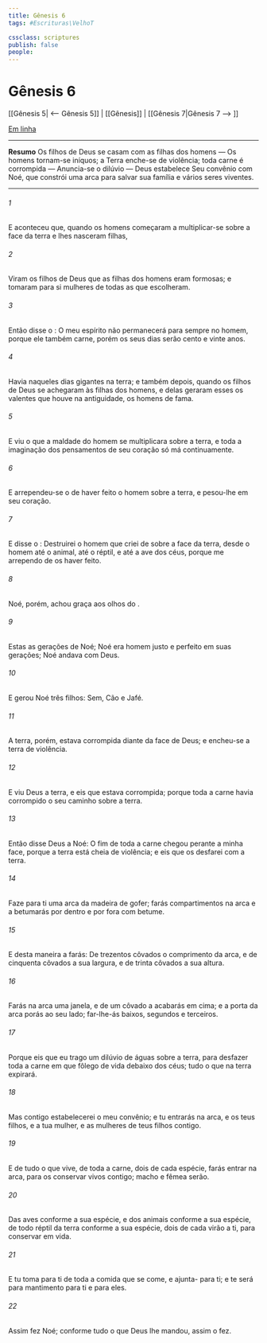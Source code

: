 ```yaml
---
title: Gênesis 6
tags: #Escrituras\VelhoT

cssclass: scriptures
publish: false
people:
---
```


# Gênesis 6
[[Gênesis 5| <-- Gênesis 5]] | [[Gênesis]] | [[Gênesis 7|Gênesis 7 --> ]]

[Em linha](https://churchofjesuschrist.org/study/scriptures/ot/gen/6?lang=por)

---
__Resumo__
Os filhos de Deus se casam com as filhas dos homens — Os homens tornam-se iníquos; a Terra enche-se de violência; toda carne é corrompida — Anuncia-se o dilúvio — Deus estabelece Seu convênio com Noé, que constrói uma arca para salvar sua família e vários seres viventes.

---
###### 1 
E aconteceu que, quando os homens começaram a multiplicar-se sobre a face da terra e lhes nasceram filhas,

###### 2 
Viram os filhos de Deus que as filhas dos homens eram formosas; e tomaram para si mulheres de todas as que escolheram.

###### 3 
Então disse o : O meu espírito não permanecerá para sempre no homem, porque ele também  carne, porém os seus dias serão cento e vinte anos.

###### 4 
Havia naqueles dias gigantes na terra; e também depois, quando os filhos de Deus se achegaram às filhas dos homens, e delas geraram  esses  os valentes que houve na antiguidade, os homens de fama.

###### 5 
E viu o  que a maldade do homem se multiplicara sobre a terra, e  toda a imaginação dos pensamentos de seu coração  só má continuamente.

###### 6 
E arrependeu-se o  de haver feito o homem sobre a terra, e pesou-lhe em seu coração.

###### 7 
E disse o : Destruirei o homem que criei de sobre a face da terra, desde o homem até o animal, até o réptil, e até a ave dos céus, porque me arrependo de os haver feito.

###### 8 
Noé, porém, achou graça aos olhos do .

###### 9 
Estas  as gerações de Noé; Noé era homem justo e perfeito em suas gerações; Noé andava com Deus.

###### 10 
E gerou Noé três filhos: Sem, Cão e Jafé.

###### 11 
A terra, porém, estava corrompida diante da face de Deus; e encheu-se a terra de violência.

###### 12 
E viu Deus a terra, e eis que estava corrompida; porque toda a carne havia corrompido o seu caminho sobre a terra.

###### 13 
Então disse Deus a Noé: O fim de toda a carne chegou perante a minha face, porque a terra está cheia de violência; e eis que os desfarei com a terra.

###### 14 
Faze para ti uma arca da madeira de gofer; farás compartimentos na arca e a betumarás por dentro e por fora com betume.

###### 15 
E desta maneira a farás: De trezentos côvados o comprimento da arca, e de cinquenta côvados a sua largura, e de trinta côvados a sua altura.

###### 16 
Farás na arca uma janela, e de um côvado a acabarás em cima; e a porta da arca porás ao seu lado; far-lhe-ás  baixos, segundos e terceiros.

###### 17 
Porque eis que eu trago um dilúvio de águas sobre a terra, para desfazer toda a carne em que  fôlego de vida debaixo dos céus; tudo o que  na terra expirará.

###### 18 
Mas contigo estabelecerei o meu convênio; e tu entrarás na arca, e os teus filhos, e a tua mulher, e as mulheres de teus filhos contigo.

###### 19 
E de tudo o que vive, de toda a carne, dois de cada espécie, farás entrar na arca, para os conservar vivos contigo; macho e fêmea serão.

###### 20 
Das aves conforme a sua espécie, e dos animais conforme a sua espécie, de todo réptil da terra conforme a sua espécie, dois de cada  virão a ti, para  conservar em vida.

###### 21 
E tu toma para ti de toda a comida que se come, e ajunta- para ti; e te será para mantimento para ti e para eles.

###### 22 
Assim fez Noé; conforme tudo o que Deus lhe mandou, assim o fez.


